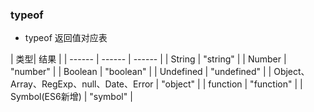 ### typeof
* typeof 返回值对应表

| 类型| 结果 |
| ------ | ------ | ------ |
| String	| "string" |
| Number	| "number" |
| Boolean	| "boolean" |
| Undefined | "undefined" |
| Object、Array、RegExp、null、Date、Error | "object" |
| function | "function" |
| Symbol(ES6新增) | "symbol" |
